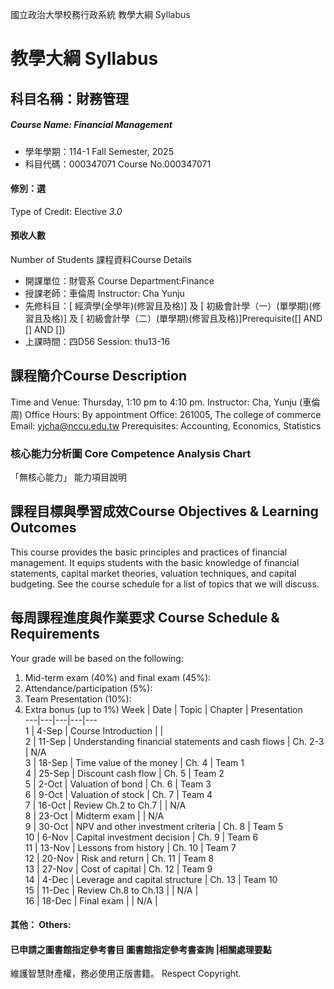 國立政治大學校務行政系統 教學大綱 Syllabus
# 教學大綱 Syllabus
##  科目名稱：財務管理
#####  Course Name: Financial Management
  * 學年學期：114-1 Fall Semester, 2025 
  * 科目代碼：000347071 Course No.000347071
#### 修別：選
Type of Credit: Elective 
_3.0_
#### 預收人數
Number of Students
課程資料Course Details
  * 開課單位：財管系 Course Department:Finance 
  * 授課老師：車倫周 Instructor: Cha Yunju 
  * 先修科目：[ 經濟學(全學年)(修習且及格)] 及 [ 初級會計學（一）(單學期)(修習且及格)] 及 [ 初級會計學（二）(單學期)(修習且及格)]Prerequisite([] AND [] AND [])
  * 上課時間：四D56 Session: thu13-16
##  課程簡介Course Description
Time and Venue: Thursday, 1:10 pm to 4:10 pm. 
Instructor: Cha, Yunju (車倫周) 
Office Hours: By appointment 
Office: 261005, The college of commerce
Email: yjcha@nccu.edu.tw
Prerequisites: Accounting, Economics, Statistics
###  核心能力分析圖 Core Competence Analysis Chart
「無核心能力」 
能力項目說明
##  課程目標與學習成效Course Objectives & Learning Outcomes 
This course provides the basic principles and practices of financial management. It equips students with the basic knowledge of financial statements, capital market theories, valuation techniques, and capital budgeting. See the course schedule for a list of topics that we will discuss.
##  每周課程進度與作業要求 Course Schedule & Requirements
Your grade will be based on the following: 
  1. Mid-term exam (40%) and final exam (45%):
  2. Attendance/participation (5%): 
  3. Team Presentation (10%):
  4. Extra bonus (up to 1%)
Week |  Date |  Topic |  Chapter |  Presentation  
---|---|---|---|---  
1 |  4-Sep |  Course Introduction |  |   
2 |  11-Sep |  Understanding financial statements and cash flows |  Ch. 2-3 |  N/A  
3 |  18-Sep |  Time value of the money |  Ch. 4 |  Team 1  
4 |  25-Sep |  Discount cash flow |  Ch. 5 |  Team 2  
5 |  2-Oct |  Valuation of bond  |  Ch. 6 |  Team 3  
6 |  9-Oct |  Valuation of stock |  Ch. 7 |  Team 4  
7 |  16-Oct |  Review Ch.2 to Ch.7 |  |  N/A  
8 |  23-Oct |  Midterm exam |  |  N/A  
9 |  30-Oct |  NPV and other investment criteria |  Ch. 8 |  Team 5  
10 |  6-Nov |  Capital investment decision |  Ch. 9 |  Team 6  
11 |  13-Nov |  Lessons from history |  Ch. 10 |  Team 7  
12 |  20-Nov |  Risk and return |  Ch. 11 |  Team 8  
13 |  27-Nov |  Cost of capital  |  Ch. 12 |  Team 9  
14 |  4-Dec |  Leverage and capital structure |  Ch. 13 |  Team 10  
15 |  11-Dec |  Review Ch.8 to Ch.13 |  |  N/A |   
16 |  18-Dec |  Final exam |  |  N/A |   
####  其他： Others:
####  已申請之圖書館指定參考書目  圖書館指定參考書查詢 |相關處理要點
維護智慧財產權，務必使用正版書籍。 Respect Copyright.